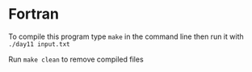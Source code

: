# Fortran

To compile this program type `make` in the command line then run it with `./day11 input.txt`

Run `make clean` to remove compiled files